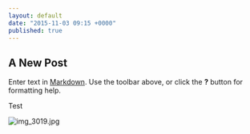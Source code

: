 ```yaml
---
layout: default
date: "2015-11-03 09:15 +0000"
published: true
---
```


## A New Post

Enter text in [Markdown](http://daringfireball.net/projects/markdown/). Use the toolbar above, or click the **?** button for formatting help.

Test

![img_3019.jpg]({{site.baseurl}}/img/img_3019.jpg)
